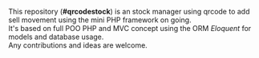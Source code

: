 This repository (**#qrcodestock**) is an stock manager using qrcode to add sell movement using the mini PHP framework on going.  
It's based on full POO PHP and MVC concept using 
the ORM *Eloquent* for models and database usage.  
Any contributions and ideas are welcome.


